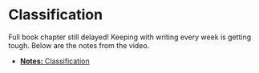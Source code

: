 # Classification



Full book chapter still delayed! Keeping with writing every week is getting tough. Below are the notes from the video.

- [**Notes:** Classification](files/classification.pdf)

<!-- This chapter continues our discussion of **supervised learning** by introducing the **classification** tasks. Like regression, we will focus on the conditional distribution of the response. -->

<!-- Specifically, we will discuss: -->

<!-- - The setup for the **classification** task.  -->
<!-- - The **Bayes classifier** and **Bayes error**. -->
<!-- - Estimating **conditional probabilities**. -->
<!-- - Two simple **metrics** for the classification task. -->

<!-- ## R Setup and Source -->

<!-- ```{r packages, warning = FALSE, message = FALSE} -->
<!-- library(tibble)     # data frame printing -->
<!-- library(dplyr)      # data manipulation -->

<!-- library(knitr)      # creating tables -->
<!-- library(kableExtra) # styling tables -->
<!-- ``` -->

<!-- Additionally, objects from `ggplot2`, `GGally`, and `ISLR` are accessed. Recall that the [Welcome](index.html) chapter contains directions for installing all necessary packages for following along with the text. The R Markdown source is provided as some code, mostly for creating plots, has been suppressed from the rendered document that you are currently reading. -->

<!-- - **R Markdown Source:** [`classification.Rmd`](classification.Rmd) -->

<!-- ## Data Setup -->

<!-- ## Mathematical Setup -->

<!-- ## Example -->

<!-- ```{r, echo = FALSE} -->
<!-- set.seed(1) -->
<!-- joint_probs = round(1:12 / sum(1:12), 2) -->
<!-- joint_probs = sample(joint_probs) -->
<!-- joint_dist = matrix(data  = joint_probs, nrow = 3, ncol = 4) -->
<!-- colnames(joint_dist) = c("$X = 1$", "$X = 2$", "$X = 3$", "$X = 4$") -->
<!-- rownames(joint_dist) = c("$Y = A$", "$Y = B$", "$Y = C$") -->
<!-- joint_dist %>% -->
<!--   kable() %>% -->
<!--   kable_styling("striped", full_width = FALSE) %>% -->
<!--   column_spec(column = 1, bold = TRUE, background = "white", border_right = TRUE) -->
<!-- ``` -->

<!-- ```{r, echo = FALSE} -->
<!-- # marginal distribution of Y -->
<!-- t(colSums(joint_dist)) %>% kable() %>% kable_styling(full_width = FALSE) -->
<!-- ``` -->

<!-- ```{r, echo = FALSE} -->
<!-- # marginal distribution of X -->
<!-- t(rowSums(joint_dist)) %>% kable() %>% kable_styling(full_width = FALSE) -->
<!-- ``` -->






<!-- ## Bayes Classifier -->

<!-- - TODO: Not the same as naïve Bayes classifier -->

<!-- $$ -->
<!-- p_k(x) = P\left[ Y = k \mid X = x \right] -->
<!-- $$ -->

<!-- $$ -->
<!-- C^B(x) = \underset{k \in \{1, 2, \ldots K\}}{\text{argmax}} P\left[ Y = k \mid X = x \right] -->
<!-- $$ -->

<!-- *** -->

<!-- ### Bayes Error Rate -->

<!-- $$ -->
<!-- 1 - \mathbb{E}_X\left[ \underset{k}{\text{max}} \ P[Y = k \mid X = x] \right] -->
<!-- $$ -->




<!-- ## Classification Metrics -->

<!-- ### Misclassification -->

<!-- ```{r} -->
<!-- calc_misclass = function(actual, predicted) { -->
<!--   mean(actual != predicted) -->
<!-- } -->
<!-- ``` -->

<!-- ### Accuracy -->

<!-- ```{r} -->
<!-- calc_accuracy = function(actual, predicted) { -->
<!--   mean(actual == predicted) -->
<!-- } -->
<!-- ``` -->

<!-- - TODO: math notation -->
<!-- - TODO: trn, tst, etc -->




















<!-- *** -->

<!-- ## STAT 432 Materials -->

<!-- - [**Slides** | Classification: Introduction](https://fall-2019.stat432.org/slides/classification.pdf) -->
<!-- - [**Code** | Some Classification Code](https://fall-2019.stat432.org/misc/some-class-code-for-class.R) -->
<!-- - [**Slides** | Classification: Binary Classification](https://fall-2019.stat432.org/slides/binary-classification.pdf) -->
<!-- - [**Code** | Some Binary Classification Code](https://fall-2019.stat432.org/misc/some-binary-class-code-for-class.R) -->
<!-- - [**Slides** | Classification: Nonparametric Classification](https://fall-2019.stat432.org/slides/nonparametric-classification.pdf) -->
<!-- - [**Reading** | STAT 420: Logistic Regression](https://daviddalpiaz.github.io/appliedstats/logistic-regression.html) -->
<!-- - [**Slides** | Classification: Logistic Regression](https://fall-2019.stat432.org/slides/logistic-regression.pdf) -->

<!-- *** -->

<!-- ```{r, include = FALSE}  -->
<!-- knitr::opts_chunk$set(cache = TRUE, autodep = TRUE, fig.align = "center") -->
<!-- ``` -->

<!-- ```{r, message = FALSE, warning = FALSE} -->
<!-- library("dplyr") -->
<!-- library("knitr") -->
<!-- library("kableExtra") -->
<!-- library("tibble") -->
<!-- library("caret") -->
<!-- library("rpart") -->
<!-- library("nnet") -->
<!-- ``` -->




<!-- ## Building a Classifier -->

<!-- $$ -->
<!-- \hat{p}_k(x) = \hat{P}\left[ Y = k \mid X = x \right] -->
<!-- $$ -->

<!-- $$ -->
<!-- \hat{C}(x) = \underset{k \in \{1, 2, \ldots K\}}{\text{argmax}} \hat{p}_k(x) -->
<!-- $$ -->

<!-- - TODO: first estimation conditional distribution, then classify to label with highest probability -->




<!-- ```{r} -->
<!-- gen_data = function(n = 100) { -->
<!--   x = sample(c(0, 1), prob = c(0.4, 0.6), size = n, replace = TRUE) -->
<!--   y = ifelse(test = {x == 0}, -->
<!--              yes = sample(c("A", "B", "C"), size = n, prob = c(0.25, 0.50, 0.25), replace = TRUE), -->
<!--              no = sample(c("A", "B", "C"), size = n, prob = c(0.1, 0.1, 0.4) / 0.6, replace = TRUE)) -->

<!--   tibble(x = x, y = factor(y)) -->
<!-- } -->

<!-- test_cases = tibble(x = c(0, 1)) -->

<!-- set.seed(42) -->
<!-- some_data = gen_data() -->

<!-- predict(knn3(y ~ x, data = some_data), test_cases) -->
<!-- predict(rpart(y ~ x, data = some_data), test_cases) -->
<!-- predict(multinom(y ~ x, data = some_data, trace = FALSE), test_cases, type = "prob") -->
<!-- ``` -->

<!-- ## Modeling -->

<!-- ### Linear Models -->

<!-- - TODO: use `nnet::multinom` -->
<!--     - in place of `glm()`? always? -->

<!-- ### k-Nearest Neighbors -->

<!-- - TODO: use `caret::knn3()` -->

<!-- ### Decision Trees -->

<!-- - TODO: use `rpart::rpart()` -->



















